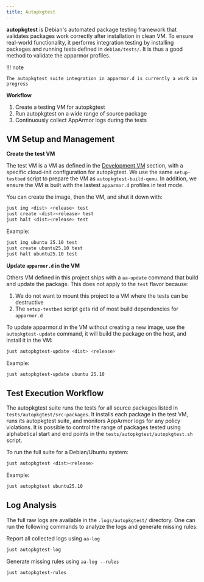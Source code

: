 ```yaml
---
title: Autopkgtest
---
```


**autopkgtest** is Debian's automated package testing framework that validates packages work correctly after installation in clean VM. To ensure real-world functionality, it performs integration testing by installing packages and running tests defined in `debian/tests/`. It is thus a good method to validate the apparmor profiles.

!!! note

    The autopkgtest suite integration in apparmor.d is currently a work in progress

**Workflow**

1. Create a testing VM for autopkgtest
2. Run autopkgtest on a wide range of source package
3. Continuously collect AppArmor logs during the tests


## VM Setup and Management

**Create the test VM**

The test VM is a VM as defined in the [Development VM](vm.md) section, with a specific cloud-init configuration for autopkgtest. We use the same `setup-testbed` script to prepare the VM as `autopkgtest-build-qemu`. In addition, we ensure the VM is built with the lastest `apparmor.d` profiles in test mode.

You can create the image, then the VM, and shut it down with:

```sh
just img <dist> <release> test
just create <dist><release> test
just halt <dist><release> test
```

Example:

```sh
just img ubuntu 25.10 test
just create ubuntu25.10 test
just halt ubuntu25.10 test
```

**Update `apparmor.d` in the VM**

Others VM defined in this project ships with a `aa-update` command that build and update the package. This does not apply to the `test` flavor because:

1. We do not want to mount this project to a VM where the tests can be destructive
2. The `setup-testbed` script gets rid of most build dependencies for `apparmor.d`

To update apparmor.d in the VM without creating a new image, use the `autopkgtest-update` command, it will build the package on the host, and install it in the VM:

```sh
just autopkgtest-update <dist> <release>
```

Example:

```sh
just autopkgtest-update ubuntu 25.10
```

## Test Execution Workflow

The autopkgtest suite runs the tests for all source packages listed in `tests/autopkgtest/src-packages`. It installs each package in the test VM, runs its autopkgtest suite, and monitors AppArmor logs for any policy violations. It is possible to control the range of packages tested using alphabetical start and end points in the `tests/autopkgtest/autopkgtest.sh` script.

To run the full suite for a Debian/Ubuntu system:

```sh
just autopkgtest <dist><release>
```

Example:

```sh
just autopkgtest ubuntu25.10
```

## Log Analysis

The full raw logs are available in the `.logs/autopkgtest/` directory. One can run the following commands to analyze the logs and generate missing rules:

Report all collected logs using `aa-log`
```sh
just autopkgtest-log
```

Generate missing rules using `aa-log --rules`
```sh
just autopkgtest-rules
```
